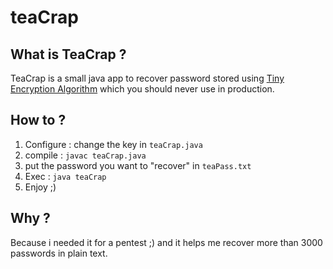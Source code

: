 # teaCrap
## What is TeaCrap ?
TeaCrap is a small java app to recover password stored using [Tiny Encryption Algorithm](https://en.wikipedia.org/wiki/Tiny_Encryption_Algorithm) which you should never use in production.
## How to ?
1. Configure : change the key in `teaCrap.java`
2. compile : `javac teaCrap.java`
3. put the password you want to "recover" in `teaPass.txt`
4. Exec : `java teaCrap`
5. Enjoy ;)

## Why ?
Because i needed it for a pentest ;) and it helps me recover more than 3000 passwords in plain text.
